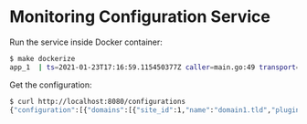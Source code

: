 # Monitoring Configuration Service

Run the service inside Docker container:

```bash
$ make dockerize
app_1  | ts=2021-01-23T17:16:59.115450377Z caller=main.go:49 transport=http address=:8080 msg=listening
```

Get the configuration:

```bash
$ curl http://localhost:8080/configurations
{"configuration":[{"domains":[{"site_id":1,"name":"domain1.tld","plugins":[{"id":1,"namespace": "http","name":"http_status200"}]}]}]}
```
